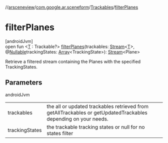 //[arsceneview](../../../index.md)/[com.google.ar.sceneform](../index.md)/[Trackables](index.md)/[filterPlanes](filter-planes.md)

# filterPlanes

[androidJvm]\
open fun &lt;[T](filter-planes.md) : Trackable?&gt; [filterPlanes](filter-planes.md)(trackables: [Stream](https://developer.android.com/reference/kotlin/java/util/stream/Stream.html)&lt;[T](filter-trackables.md)&gt;, @[Nullable](https://developer.android.com/reference/kotlin/androidx/annotation/Nullable.html)trackingStates: [Array](https://kotlinlang.org/api/latest/jvm/stdlib/kotlin/-array/index.html)&lt;TrackingState&gt;): [Stream](https://developer.android.com/reference/kotlin/java/util/stream/Stream.html)&lt;Plane&gt;

Retrieve a filtered stream containing the Planes with the specified TrackingStates.

## Parameters

androidJvm

| | |
|---|---|
| trackables | the all or updated trackables retrieved from getAllTrackables or getUpdatedTrackables depending on your needs. |
| trackingStates | the trackable tracking states or null for no states filter |
